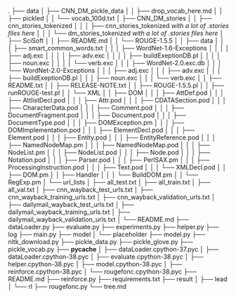.
├── data
│ ├── CNN_DM_pickle_data
│ │ ├── drop_vocab_here.md
│ │ ├── pickled
│ │ └── vocab_100d.txt
│ ├── CNN_DM_stories
│ │ ├── cnn_stories_tokenized
│ │ │ ├── cnn_stories_tokenized *with a lot of .stories files here*
│ │ │ └── dm_stories_tokenized *with a lot of .stories files here*
│ ├── SciSoft
│ │ ├── README.md
│ │ └── ROUGE-1.5.5
│ │     ├── data
│ │     │ ├── smart_common_words.txt
│ │     │ ├── WordNet-1.6-Exceptions
│ │     │ │ ├── adj.exc
│ │     │ │ ├── adv.exc
│ │     │ │ ├── buildExeptionDB.pl
│ │     │ │ ├── noun.exc
│ │     │ │ └── verb.exc
│ │     │ ├── WordNet-2.0.exc.db
│ │     │ └── WordNet-2.0-Exceptions
│ │     │     ├── adj.exc
│ │     │     ├── adv.exc
│ │     │     ├── buildExeptionDB.pl
│ │     │     ├── noun.exc
│ │     │     └── verb.exc
│ │     ├── README.txt
│ │     ├── RELEASE-NOTE.txt
│ │     ├── ROUGE-1.5.5.pl
│ │     ├── runROUGE-test.pl
│ │     └── XML
│ │         ├── DOM
│ │         │ ├── AttDef.pod
│ │         │ ├── AttlistDecl.pod
│ │         │ ├── Attr.pod
│ │         │ ├── CDATASection.pod
│ │         │ ├── CharacterData.pod
│ │         │ ├── Comment.pod
│ │         │ ├── DocumentFragment.pod
│ │         │ ├── Document.pod
│ │         │ ├── DocumentType.pod
│ │         │ ├── DOMException.pm
│ │         │ ├── DOMImplementation.pod
│ │         │ ├── ElementDecl.pod
│ │         │ ├── Element.pod
│ │         │ ├── Entity.pod
│ │         │ ├── EntityReference.pod
│ │         │ ├── NamedNodeMap.pm
│ │         │ ├── NamedNodeMap.pod
│ │         │ ├── NodeList.pm
│ │         │ ├── NodeList.pod
│ │         │ ├── Node.pod
│ │         │ ├── Notation.pod
│ │         │ ├── Parser.pod
│ │         │ ├── PerlSAX.pm
│ │         │ ├── ProcessingInstruction.pod
│ │         │ ├── Text.pod
│ │         │ └── XMLDecl.pod
│ │         ├── DOM.pm
│ │         ├── Handler
│ │         │ └── BuildDOM.pm
│ │         └── RegExp.pm
│ └── url_lists
│     ├── all_test.txt
│     ├── all_train.txt
│     ├── all_val.txt
│     ├── cnn_wayback_test_urls.txt
│     ├── cnn_wayback_training_urls.txt
│     ├── cnn_wayback_validation_urls.txt
│     ├── dailymail_wayback_test_urls.txt
│     ├── dailymail_wayback_training_urls.txt
│     ├── dailymail_wayback_validation_urls.txt
│     └── README.md
├── dataLoader.py
├── evaluate.py
├── experiments.py
├── helper.py
├── log
├── main.py
├── model
│ └── placeholder
├── model.py
├── nltk_download.py
├── pickle_data.py
├── pickle_glove.py
├── pickle_vocab.py
├── __pycache__
│ ├── dataLoader.cpython-37.pyc
│ ├── dataLoader.cpython-38.pyc
│ ├── evaluate.cpython-38.pyc
│ ├── helper.cpython-38.pyc
│ ├── model.cpython-38.pyc
│ ├── reinforce.cpython-38.pyc
│ └── rougefonc.cpython-38.pyc
├── README.md
├── reinforce.py
├── requirements.txt
├── result
│ ├── lead
│ └── rl
├── rougefonc.py
└── tree.md
